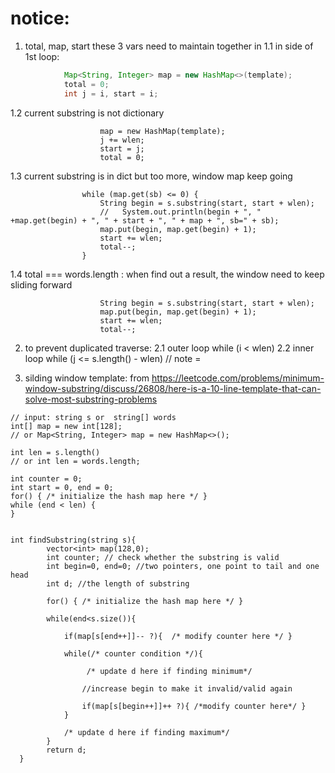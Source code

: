 # notice:
1. total, map, start these 3 vars need to maintain together in
  1.1 in side of 1st loop:
```java
            Map<String, Integer> map = new HashMap<>(template);
            total = 0;
            int j = i, start = i;
```

1.2 current substring is not dictionary 
```
                    map = new HashMap(template);
                    j += wlen;
                    start = j;
                    total = 0;
```
1.3 current substring is in dict but too more, window map keep going
```
                while (map.get(sb) <= 0) {
                    String begin = s.substring(start, start + wlen);
                    //   System.out.println(begin + ", " +map.get(begin) + ", " + start + ", " + map + ", sb=" + sb);
                    map.put(begin, map.get(begin) + 1);
                    start += wlen;
                    total--;
                }
```
1.4  total === words.length : when find out a result, the window need to keep sliding forward
```
                    String begin = s.substring(start, start + wlen);
                    map.put(begin, map.get(begin) + 1);
                    start += wlen;
                    total--;

```

2. to prevent duplicated traverse:
   2.1 outer loop while (i < wlen) 
   2.2 inner loop while (j <= s.length() - wlen)  // note =

3. silding window template:
from https://leetcode.com/problems/minimum-window-substring/discuss/26808/here-is-a-10-line-template-that-can-solve-most-substring-problems
```
// input: string s or  string[] words
int[] map = new int[128]; 
// or Map<String, Integer> map = new HashMap<>();

int len = s.length() 
// or int len = words.length;

int counter = 0;
int start = 0, end = 0;
for() { /* initialize the hash map here */ }
while (end < len) {
}


```
```
int findSubstring(string s){
        vector<int> map(128,0);
        int counter; // check whether the substring is valid
        int begin=0, end=0; //two pointers, one point to tail and one  head
        int d; //the length of substring

        for() { /* initialize the hash map here */ }

        while(end<s.size()){

            if(map[s[end++]]-- ?){  /* modify counter here */ }

            while(/* counter condition */){ 
                 
                 /* update d here if finding minimum*/

                //increase begin to make it invalid/valid again
                
                if(map[s[begin++]]++ ?){ /*modify counter here*/ }
            }  

            /* update d here if finding maximum*/
        }
        return d;
  }
```

